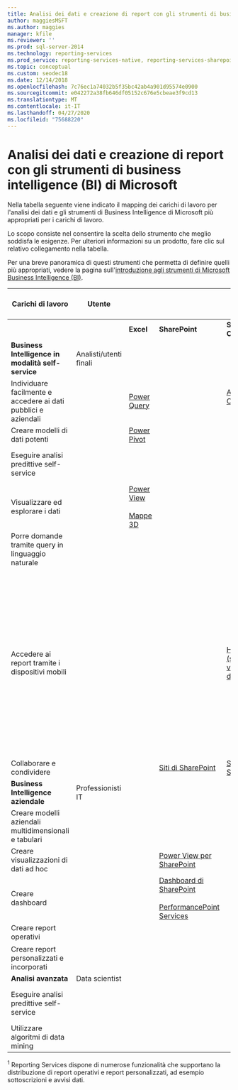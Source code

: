 ```yaml
---
title: Analisi dei dati e creazione di report con gli strumenti di business intelligence (BI) di Microsoft
author: maggiesMSFT
ms.author: maggies
manager: kfile
ms.reviewer: ''
ms.prod: sql-server-2014
ms.technology: reporting-services
ms.prod_service: reporting-services-native, reporting-services-sharepoint
ms.topic: conceptual
ms.custom: seodec18
ms.date: 12/14/2018
ms.openlocfilehash: 7c76ec1a74032b5f35bc42ab4a901d95574e0900
ms.sourcegitcommit: e042272a38fb646df05152c676e5cbeae3f9cd13
ms.translationtype: MT
ms.contentlocale: it-IT
ms.lasthandoff: 04/27/2020
ms.locfileid: "75688220"
---
```

# <a name="analysis-and-reporting-with-microsoft-business-intelligence-bi-tools"></a>Analisi dei dati e creazione di report con gli strumenti di business intelligence (BI) di Microsoft

  Nella tabella seguente viene indicato il mapping dei carichi di lavoro per l'analisi dei dati e gli strumenti di Business Intelligence di Microsoft più appropriati per i carichi di lavoro.  
  
 Lo scopo consiste nel consentire la scelta dello strumento che meglio soddisfa le esigenze. Per ulteriori informazioni su un prodotto, fare clic sul relativo collegamento nella tabella.  
  
 Per una breve panoramica di questi strumenti che permetta di definire quelli più appropriati, vedere la pagina sull'[introduzione agli strumenti di Microsoft Business Intelligence (BI)](https://www.digitalvidya.com/blog/introduction-to-microsoft-power-bi/).  
  
|Carichi di lavoro|Utente|||Strumenti di Business Intelligence|||  
|---------------|----------|-|-|--------------|-|-|  
|||**Excel**|**SharePoint**|**SharePoint Online**|**Power BI**|**SQL Server**|  
|**Business Intelligence in modalità self-service**|Analisti/utenti finali||||||  
|Individuare facilmente e accedere ai dati pubblici e aziendali||[Power Query](https://go.microsoft.com/fwlink/p/?LinkId=391845)||[Azure Data Catalog](https://azure.microsoft.com/services/data-catalog/)<br /><br />||  
|Creare modelli di dati potenti||[Power Pivot](https://support.office.com/article/power-pivot-overview-and-learning-f9001958-7901-4caa-ad80-028a6d2432ed?ui=en-US&rs=en-US&ad=US)|||[Power BI Desktop](https://powerbi.microsoft.com/documentation/powerbi-desktop-get-the-desktop/)||  
|Eseguire analisi predittive self-service||||||[Componenti aggiuntivi Data mining per Excel](../analysis-services/data-mining-client-for-excel-sql-server-data-mining-add-ins.md)|  
|Visualizzare ed esplorare i dati||[Power View](https://go.microsoft.com/fwlink/p/?LinkId=391847)<br /><br /> [Mappe 3D](https://support.office.com/article/visualize-your-data-in-3d-maps-ce6b1d5c-4602-4dae-b487-91ec0268e75d)|||||  
|Porre domande tramite query in linguaggio naturale|||||[D & A](https://docs.microsoft.com/power-bi/consumer/end-user-q-and-a)||  
|Accedere ai report tramite i dispositivi mobili||||[HTML 5 (supporta la visualizzazione di file <10 MB)](https://go.microsoft.com/fwlink/p/?LinkId=391853)|[HTML 5 (supporta la visualizzazione di file <250 MB)](https://go.microsoft.com/fwlink/p/?LinkId=391854)<br /><br /> [App Power BI per dispositivi mobili su dispositivi iOS](https://docs.microsoft.com/power-bi/consumer/mobile/mobile-iphone-app-get-started)<br /><br /> [App Power BI per dispositivi mobili su dispositivi Android](https://docs.microsoft.com/power-bi/consumer/mobile/mobile-android-app-get-started) <br /><br />[App Power BI per dispositivi mobili per Windows 10](https://docs.microsoft.com/power-bi/consumer/mobile/mobile-windows-10-phone-app-get-started)||  
|Collaborare e condividere|||[Siti di SharePoint](https://go.microsoft.com/fwlink/p/?LinkId=391849)|[Siti del team SharePoint](https://go.microsoft.com/fwlink/p/?LinkId=391850)|[Siti di Power BI](https://docs.microsoft.com/power-bi/service-how-to-collaborate-distribute-dashboards-reports)||  
|**Business Intelligence aziendale**|Professionisti IT||||||  
|Creare modelli aziendali multidimensionali e tabulari||||||[Analysis Services](https://docs.microsoft.com/analysis-services/analysis-services-overview)|  
|Creare visualizzazioni di dati ad hoc|||[Power View per SharePoint](https://go.microsoft.com/fwlink/p/?LinkId=391858)||||  
|Creare dashboard|||[Dashboard di SharePoint](https://go.microsoft.com/fwlink/p/?LinkId=391859)<br /><br /> [PerformancePoint Services](https://technet.microsoft.com/library/ee424392.aspx)||||  
|Creare report operativi||||||<sup>1</sup> [Reporting Services](create-deploy-and-manage-mobile-and-paginated-reports.md)|  
|Creare report personalizzati e incorporati||||||<sup>1</sup> [Reporting Services](create-deploy-and-manage-mobile-and-paginated-reports.md)|  
|**Analisi avanzata**|Data scientist||||||  
|Eseguire analisi predittive self-service||||||[Componenti aggiuntivi Data mining per Excel](https://msdn.microsoft.com/library/dn282385\(v=sql.120\).aspx)|  
|Utilizzare algoritmi di data mining||||||[Data mining in Analysis Services](https://technet.microsoft.com/library/bb510516\(v=sql.120\).aspx)|  
  
 <sup>1</sup> Reporting Services dispone di numerose funzionalità che supportano la distribuzione di report operativi e report personalizzati, ad esempio sottoscrizioni e avvisi dati.